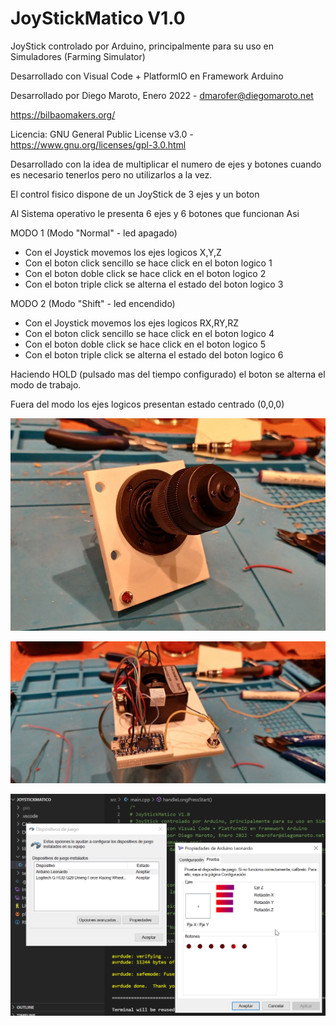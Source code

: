 # JoyStickMatico V1.0
JoyStick controlado por Arduino, principalmente para su uso en Simuladores (Farming Simulator)

Desarrollado con Visual Code + PlatformIO en Framework Arduino

Desarrollado por Diego Maroto, Enero 2022 - dmarofer@diegomaroto.net

https://bilbaomakers.org/

Licencia: GNU General Public License v3.0 - https://www.gnu.org/licenses/gpl-3.0.html


Desarrollado con la idea de multiplicar el numero de ejes y botones cuando es necesario tenerlos pero no
utilizarlos a la vez.

El control fisico dispone de un JoyStick de 3 ejes y un boton

Al Sistema operativo le presenta 6 ejes y 6 botones que funcionan Asi

MODO 1 (Modo "Normal" - led apagado)
  - Con el Joystick movemos los ejes logicos X,Y,Z
  - Con el boton click sencillo se hace click en el boton logico 1
  - Con el boton doble click se hace click en el boton logico 2
  - Con el boton triple click se alterna el estado del boton logico 3

MODO 2 (Modo "Shift" - led encendido)
  - Con el Joystick movemos los ejes logicos RX,RY,RZ
  - Con el boton click sencillo se hace click en el boton logico 4
  - Con el boton doble click se hace click en el boton logico 5
  - Con el boton triple click se alterna el estado del boton logico 6

Haciendo HOLD (pulsado mas del tiempo configurado) el boton se alterna el modo de trabajo.

Fuera del modo los ejes logicos presentan estado centrado (0,0,0)


![](Imagen1.png)

![](Imagen2.jpg)

![](Imagen3.png)